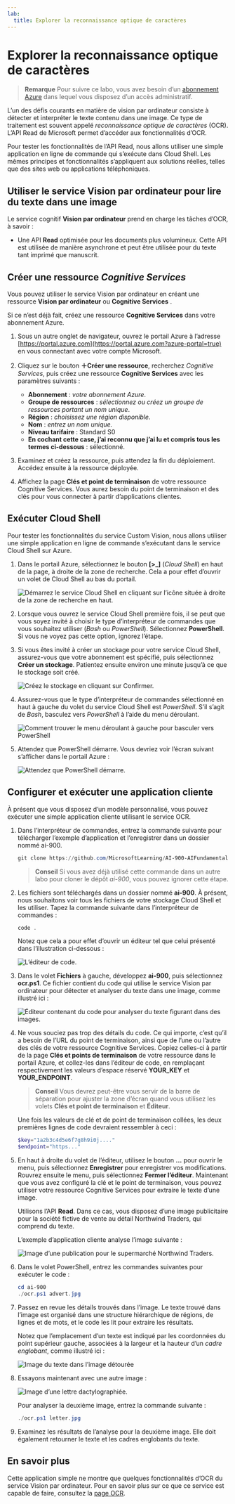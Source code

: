 ```yaml
---
lab:
  title: Explorer la reconnaissance optique de caractères
---
```


# <a name="explore-optical-character-recognition"></a>Explorer la reconnaissance optique de caractères

> **Remarque** Pour suivre ce labo, vous avez besoin d’un [abonnement Azure](https://azure.microsoft.com/free?azure-portal=true) dans lequel vous disposez d’un accès administratif.

L’un des défis courants en matière de vision par ordinateur consiste à détecter et interpréter le texte contenu dans une image. Ce type de traitement est souvent appelé *reconnaissance optique de caractères* (OCR). L’API Read de Microsoft permet d’accéder aux fonctionnalités d’OCR. 

Pour tester les fonctionnalités de l’API Read, nous allons utiliser une simple application en ligne de commande qui s’exécute dans Cloud Shell. Les mêmes principes et fonctionnalités s’appliquent aux solutions réelles, telles que des sites web ou applications téléphoniques.

## <a name="use-the-computer-vision-service-to-read-text-in-an-image"></a>Utiliser le service Vision par ordinateur pour lire du texte dans une image

Le service cognitif **Vision par ordinateur** prend en charge les tâches d’OCR, à savoir :

- Une API **Read** optimisée pour les documents plus volumineux. Cette API est utilisée de manière asynchrone et peut être utilisée pour du texte tant imprimé que manuscrit.

## <a name="create-a-cognitive-services-resource"></a>Créer une ressource *Cognitive Services*

Vous pouvez utiliser le service Vision par ordinateur en créant une ressource **Vision par ordinateur** ou **Cognitive Services** .

Si ce n’est déjà fait, créez une ressource **Cognitive Services** dans votre abonnement Azure.

1. Sous un autre onglet de navigateur, ouvrez le portail Azure à l’adresse [https://portal.azure.com](https://portal.azure.com?azure-portal=true) en vous connectant avec votre compte Microsoft.

1. Cliquez sur le bouton **&#65291;Créer une ressource**, recherchez *Cognitive Services*, puis créez une ressource **Cognitive Services** avec les paramètres suivants :
    - **Abonnement** : *votre abonnement Azure*.
    - **Groupe de ressources** : *sélectionnez ou créez un groupe de ressources portant un nom unique*.
    - **Région** : *choisissez une région disponible*.
    - **Nom** : *entrez un nom unique.*
    - **Niveau tarifaire** : Standard S0
    - **En cochant cette case, j’ai reconnu que j’ai lu et compris tous les termes ci-dessous** : sélectionné.

1. Examinez et créez la ressource, puis attendez la fin du déploiement. Accédez ensuite à la ressource déployée.

1. Affichez la page **Clés et point de terminaison** de votre ressource Cognitive Services. Vous aurez besoin du point de terminaison et des clés pour vous connecter à partir d’applications clientes.

## <a name="run-cloud-shell"></a>Exécuter Cloud Shell

Pour tester les fonctionnalités du service Custom Vision, nous allons utiliser une simple application en ligne de commande s’exécutant dans le service Cloud Shell sur Azure.

1. Dans le portail Azure, sélectionnez le bouton **[>_]** (*Cloud Shell*) en haut de la page, à droite de la zone de recherche. Cela a pour effet d’ouvrir un volet de Cloud Shell au bas du portail. 

    ![Démarrez le service Cloud Shell en cliquant sur l’icône située à droite de la zone de recherche en haut.](media/read-text-computer-vision/powershell-portal-guide-1.png)

1. Lorsque vous ouvrez le service Cloud Shell première fois, il se peut que vous soyez invité à choisir le type d’interpréteur de commandes que vous souhaitez utiliser (*Bash* ou *PowerShell*). Sélectionnez **PowerShell**. Si vous ne voyez pas cette option, ignorez l’étape.  

1. Si vous êtes invité à créer un stockage pour votre service Cloud Shell, assurez-vous que votre abonnement est spécifié, puis sélectionnez **Créer un stockage**. Patientez ensuite environ une minute jusqu’à ce que le stockage soit créé.

    ![Créez le stockage en cliquant sur Confirmer.](media/read-text-computer-vision/powershell-portal-guide-2.png)

1. Assurez-vous que le type d’interpréteur de commandes sélectionné en haut à gauche du volet du service Cloud Shell est *PowerShell*. S’il s’agit de *Bash*, basculez vers *PowerShell* à l’aide du menu déroulant.

    ![Comment trouver le menu déroulant à gauche pour basculer vers PowerShell](media/read-text-computer-vision/powershell-portal-guide-3.png) 

1. Attendez que PowerShell démarre. Vous devriez voir l’écran suivant s’afficher dans le portail Azure :  

    ![Attendez que PowerShell démarre.](media/read-text-computer-vision/powershell-prompt.png) 

## <a name="configure-and-run-a-client-application"></a>Configurer et exécuter une application cliente

À présent que vous disposez d’un modèle personnalisé, vous pouvez exécuter une simple application cliente utilisant le service OCR.

1. Dans l’interpréteur de commandes, entrez la commande suivante pour télécharger l’exemple d’application et l’enregistrer dans un dossier nommé ai-900.

    ```PowerShell
    git clone https://github.com/MicrosoftLearning/AI-900-AIFundamentals ai-900
    ```

    >**Conseil** Si vous avez déjà utilisé cette commande dans un autre labo pour cloner le dépôt *ai-900*, vous pouvez ignorer cette étape.

1. Les fichiers sont téléchargés dans un dossier nommé **ai-900**. À présent, nous souhaitons voir tous les fichiers de votre stockage Cloud Shell et les utiliser. Tapez la commande suivante dans l’interpréteur de commandes :

    ```PowerShell
    code .
    ```

    Notez que cela a pour effet d’ouvrir un éditeur tel que celui présenté dans l’illustration ci-dessous : 

    ![L’éditeur de code.](media/read-text-computer-vision/powershell-portal-guide-4.png)

1. Dans le volet **Fichiers** à gauche, développez **ai-900**, puis sélectionnez **ocr.ps1**. Ce fichier contient du code qui utilise le service Vision par ordinateur pour détecter et analyser du texte dans une image, comme illustré ici :

    ![Éditeur contenant du code pour analyser du texte figurant dans des images.](media/read-text-computer-vision/ocr-code.png)

1. Ne vous souciez pas trop des détails du code. Ce qui importe, c’est qu’il a besoin de l’URL du point de terminaison, ainsi que de l’une ou l’autre des clés de votre ressource Cognitive Services. Copiez celles-ci à partir de la page **Clés et points de terminaison** de votre ressource dans le portail Azure, et collez-les dans l’éditeur de code, en remplaçant respectivement les valeurs d’espace réservé **YOUR_KEY** et **YOUR_ENDPOINT**.

    > **Conseil** Vous devrez peut-être vous servir de la barre de séparation pour ajuster la zone d’écran quand vous utilisez les volets **Clés et point de terminaison** et **Éditeur**.

    Une fois les valeurs de clé et de point de terminaison collées, les deux premières lignes de code devraient ressembler à ceci :

    ```PowerShell
    $key="1a2b3c4d5e6f7g8h9i0j...."    
    $endpoint="https..."
    ```

1. En haut à droite du volet de l’éditeur, utilisez le bouton **...** pour ouvrir le menu, puis sélectionnez **Enregistrer** pour enregistrer vos modifications. Rouvrez ensuite le menu, puis sélectionnez **Fermer l’éditeur**. Maintenant que vous avez configuré la clé et le point de terminaison, vous pouvez utiliser votre ressource Cognitive Services pour extraire le texte d’une image.

    Utilisons l’API **Read**. Dans ce cas, vous disposez d’une image publicitaire pour la société fictive de vente au détail Northwind Traders, qui comprend du texte.

    L’exemple d’application cliente analyse l’image suivante :

    ![Image d’une publication pour le supermarché Northwind Traders.](media/read-text-computer-vision/advert.jpg)

1. Dans le volet PowerShell, entrez les commandes suivantes pour exécuter le code :

    ```PowerShell
    cd ai-900
    ./ocr.ps1 advert.jpg
    ```

1. Passez en revue les détails trouvés dans l’image. Le texte trouvé dans l’image est organisé dans une structure hiérarchique de régions, de lignes et de mots, et le code les lit pour extraire les résultats.

    Notez que l’emplacement d’un texte est indiqué par les coordonnées du point supérieur gauche, associées à la largeur et la hauteur d’un *cadre englobant*, comme illustré ici :

    ![Image du texte dans l’image détourée](media/read-text-computer-vision/lab-05-bounding-boxes.png)

1. Essayons maintenant avec une autre image :

    ![Image d’une lettre dactylographiée.](media/read-text-computer-vision/letter.jpg)

    Pour analyser la deuxième image, entrez la commande suivante :

    ```PowerShell
    ./ocr.ps1 letter.jpg
    ```

1. Examinez les résultats de l’analyse pour la deuxième image. Elle doit également retourner le texte et les cadres englobants du texte.

## <a name="learn-more"></a>En savoir plus

Cette application simple ne montre que quelques fonctionnalités d’OCR du service Vision par ordinateur. Pour en savoir plus sur ce que ce service est capable de faire, consultez la [page OCR](https://docs.microsoft.com/azure/cognitive-services/computer-vision/overview-ocr).
